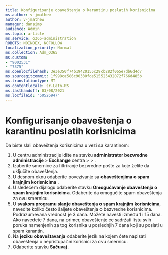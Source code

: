 ```yaml
---
title: Konfigurisanje obaveštenja o karantinu poslatih korisnicima
ms.author: v-jmathew
author: v-jmathew
manager: dansimp
audience: Admin
ms.topic: article
ms.service: o365-administration
ROBOTS: NOINDEX, NOFOLLOW
localization_priority: Normal
ms.collection: Adm_O365
ms.custom:
- "9002531"
- "7375"
ms.openlocfilehash: 3e3e350f74b19420155c29cb282f065e7db6d4d7
ms.sourcegitcommit: 1f998ca586c90330fde515525432072f766d485b
ms.translationtype: MT
ms.contentlocale: sr-Latn-RS
ms.lasthandoff: 03/08/2021
ms.locfileid: "50526947"
---
```

# <a name="configure-quarantine-notifications-sent-to-users"></a>Konfigurisanje obaveštenja o karantinu poslatih korisnicima

Da biste slali obaveštenja korisnicima u vezi sa karantinom:

1. U centru administracije idite na stavku **administrator bezvredne administracije**  >  **Exchange** centra  >    >  .
2. Izaberite smernice za filtriranje bezvredne pošte za koje želite da uključite obaveštenja.
3. U desnom oknu odaberite povezivanje sa **obaveštenjima o spam krajnjim korisnicima** .
4. U sledećem dijalogu odaberite stavku **Omogućavanje obaveštenja o spam krajnjim korisnicima**. Odaberite da omogućite spam obaveštenja za ovu smernicu.
5. U **svakom programu slanje obaveštenja o spam krajnjim korisnicima**, navedite koliko često šaljete obaveštenja o bezvredne korisnicima. Podrazumevana vrednost je 3 dana. Možete navesti između 1 i 15 dana. Ako navedete 7 dana, na primer, obaveštenje će sadržati listu svih poruka namenjenih za tog korisnika u poslednjih 7 dana koji su poslati u spam karantin.
6. Na **jeziku obaveštavanja** odaberite jezik na kojem ćete napisati obaveštenja o nepristupačni korisnici za ovu smernicu.
7. Odaberite stavku **Sačuvaj**.

